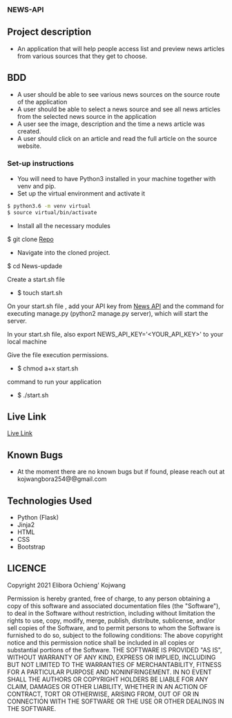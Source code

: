 ### NEWS-API

## Project description

- An application that will help people access list and preview news articles from various sources that they get to choose.

## BDD
- A user should be able to see various news sources on the source route of the application
- A user should be able to select a news source and see all news articles from the selected news source in the application
- A user see the image, description and the time a news article was created.
- A user should click on an article and read the full article on the source website.


### Set-up instructions

- You will need to have Python3 installed in your machine together with venv and pip.
- Set up the virtual environment and activate it
```bash
$ python3.6 -m venv virtual
$ source virtual/bin/activate

```
- Install all the necessary modules

$ git clone [Repo](https://github.com/kojwangbora/news-api.git)
- Navigate into the cloned project.

$ cd News-updade

Create a start.sh file
- $ touch start.sh

On your start.sh file , add your API key from [News API](https://newsapi.org) and the command for executing manage.py (python2 manage.py server), which will start the server.

In your start.sh file, also export NEWS_API_KEY='<YOUR_API_KEY>' to your local machine

Give the file execution permissions.
- $ chmod a+x start.sh

command to run your application
- $ ./start.sh

## Live Link
[Live Link](https://news-api-elibora.herokuapp.com/)

## Known Bugs 

- At the moment there are no known bugs but if found, please reach out at kojwangbora254@@gmail.com

## Technologies Used

- Python (Flask)
- Jinja2
- HTML
- CSS
- Bootstrap
## LICENCE
Copyright 2021 Elibora Ochieng' Kojwang

Permission is hereby granted, free of charge, to any person obtaining a copy of this software and associated documentation files (the "Software"), to deal in the Software without restriction, including without limitation the rights to use, copy, modify, merge, publish, distribute, sublicense, and/or sell copies of the Software, and to permit persons to whom the Software is furnished to do so, subject to the following conditions:
The above copyright notice and this permission notice shall be included in all copies or substantial portions of the Software.
THE SOFTWARE IS PROVIDED "AS IS", WITHOUT WARRANTY OF ANY KIND, EXPRESS OR IMPLIED, INCLUDING BUT NOT LIMITED TO THE WARRANTIES OF MERCHANTABILITY, FITNESS FOR A PARTICULAR PURPOSE AND NONINFRINGEMENT. IN NO EVENT SHALL THE AUTHORS OR COPYRIGHT HOLDERS BE LIABLE FOR ANY CLAIM, DAMAGES OR OTHER LIABILITY, WHETHER IN AN ACTION OF CONTRACT, TORT OR OTHERWISE, ARISING FROM, OUT OF OR IN CONNECTION WITH THE SOFTWARE OR THE USE OR OTHER DEALINGS IN THE SOFTWARE.